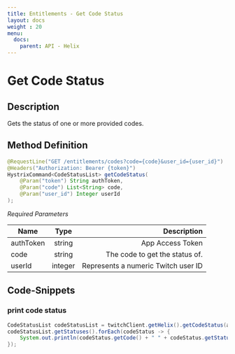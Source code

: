 ```yaml
---
title: Entitlements - Get Code Status
layout: docs
weight : 20
menu: 
  docs:
    parent: API - Helix
---
```


# Get Code Status

## Description

Gets the status of one or more provided codes. 


## Method Definition

```java
@RequestLine("GET /entitlements/codes?code={code}&user_id={user_id}")
@Headers("Authorization: Bearer {token}")
HystrixCommand<CodeStatusList> getCodeStatus(
    @Param("token") String authToken,
    @Param("code") List<String> code,
    @Param("user_id") Integer userId
);
```

*Required Parameters*

| Name          | Type      | Description  |
| ------------- |:---------:| -----------------:|
| authToken     | string    | App Access Token |
| code     | string    | The code to get the status of. |
| userId     | integer    | Represents a numeric Twitch user ID |

## Code-Snippets

### print code status

```java
CodeStatusList codeStatusList = twitchClient.getHelix().getCodeStatus(authToken, List.of("KUHXV-4GXYP-AKAKK"), 156900877).execute();
codeStatusList.getStatuses().forEach(codeStatus -> {
    System.out.println(codeStatus.getCode() + " " + codeStatus.getStatus());
});
```
